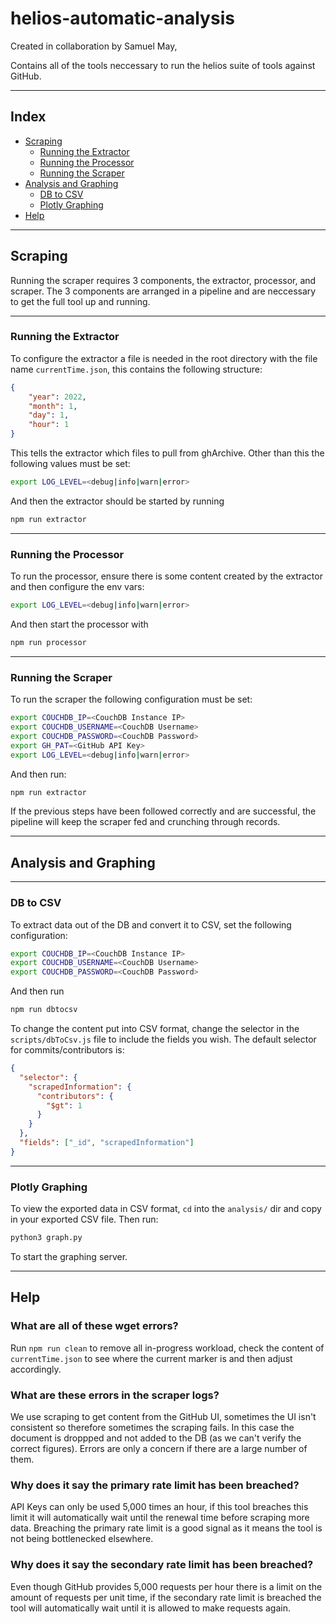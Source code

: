 # helios-automatic-analysis

Created in collaboration by Samuel May, 

Contains all of the tools neccessary to run the helios suite of tools against GitHub.

---
## Index
 - [Scraping](#scraping)
   - [Running the Extractor](#running-the-extractor)
   - [Running the Processor](#running-the-processor)
   - [Running the Scraper](#running-the-scraper)
 - [Analysis and Graphing](#analysis-and-graphing)
   - [DB to CSV](#db-to-csv)
   - [Plotly Graphing](#plotly-graphing)
 - [Help](#help)

---
## Scraping

Running the scraper requires 3 components, the extractor, processor, and scraper. The 3 components are arranged in a pipeline and are neccessary to get the full tool up and running.

---
### Running the Extractor

To configure the extractor a file is needed in the root directory with the file name `currentTime.json`, this contains the following structure:

```JSON
{
    "year": 2022,
    "month": 1,
    "day": 1,
    "hour": 1
}
```

This tells the extractor which files to pull from ghArchive. Other than this the following values must be set:

```sh
export LOG_LEVEL=<debug|info|warn|error>
```

And then the extractor should be started by running

```sh
npm run extractor
```

---
### Running the Processor

To run the processor, ensure there is some content created by the extractor and then configure the env vars:

```sh
export LOG_LEVEL=<debug|info|warn|error>
```

And then start the processor with

```sh
npm run processor
```

---
### Running the Scraper

To run the scraper the following configuration must be set:

```sh
export COUCHDB_IP=<CouchDB Instance IP>
export COUCHDB_USERNAME=<CouchDB Username>
export COUCHDB_PASSWORD=<CouchDB Password>
export GH_PAT=<GitHub API Key>
export LOG_LEVEL=<debug|info|warn|error>
```

And then run:

```sh
npm run extractor
```

If the previous steps have been followed correctly and are successful, the pipeline will keep the scraper fed and crunching through records.

---
## Analysis and Graphing

---
### DB to CSV

To extract data out of the DB and convert it to CSV, set the following configuration:

```sh
export COUCHDB_IP=<CouchDB Instance IP>
export COUCHDB_USERNAME=<CouchDB Username>
export COUCHDB_PASSWORD=<CouchDB Password>
```

And then run 

```sh
npm run dbtocsv
```

To change the content put into CSV format, change the selector in the `scripts/dbToCsv.js` file to include the fields you wish. The default selector for commits/contributors is:

```JSON
{
  "selector": { 
    "scrapedInformation": { 
      "contributors": { 
        "$gt": 1 
      } 
    } 
  }, 
  "fields": ["_id", "scrapedInformation"]
}
```

---
### Plotly Graphing

To view the exported data in CSV format, `cd` into the `analysis/` dir and copy in your exported CSV file. Then run:

```sh
python3 graph.py
```

To start the graphing server.

---
## Help

### What are all of these wget errors?

Run `npm run clean` to remove all in-progress workload, check the content of `currentTime.json` to see where the current marker is and then adjust accordingly.

### What are these errors in the scraper logs?

We use scraping to get content from the GitHub UI, sometimes the UI isn't consistent so therefore sometimes the scraping fails. In this case the document is droppped and not added to the DB (as we can't verify the correct figures). Errors are only a concern if there are a large number of them.

### Why does it say the primary rate limit has been breached?

API Keys can only be used 5,000 times an hour, if this tool breaches this limit it will automatically wait until the renewal time before scraping more data. Breaching the primary rate limit is a good signal as it means the tool is not being bottlenecked elsewhere.

### Why does it say the secondary rate limit has been breached?

Even though GitHub provides 5,000 requests per hour there is a limit on the amount of requests per unit time, if the secondary rate limit is breached the tool will automatically wait until it is allowed to make requests again.

